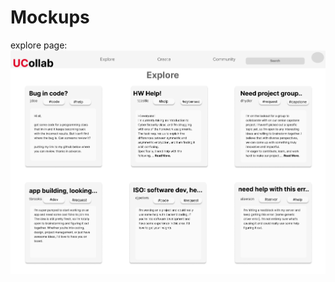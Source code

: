 # Mockups

explore page:
![image](https://github.com/steelesh/UCollab/blob/dev-pweitznew/docs/src/Screenshot%202025-02-12%20133009.png)
